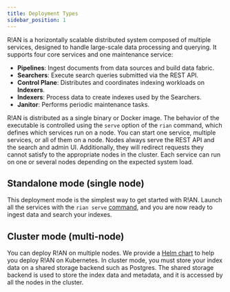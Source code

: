 ```yaml
---
title: Deployment Types
sidebar_position: 1
---
```


R!AN is a horizontally scalable distributed system composed of multiple services, designed to handle large-scale data processing and querying. It supports four core services and one maintenance service:

- **Pipelines**: Ingest documents from data sources and build data fabric.
- **Searchers**: Execute search queries submitted via the REST API.
- **Control Plane**: Distributes and coordinates indexing workloads on **Indexers**.
- **Indexers**: Process data to create indexes used by the Searchers.
- **Janitor**: Performs periodic maintenance tasks.

R!AN is distributed as a single binary or Docker image. The behavior of the executable is controlled using the `serve` option of the `rian` command, which defines which services run on a node. You can start one service, multiple services, or all of them on a node. Nodes always serve the REST API and the search and admin UI. Additionally, they will redirect requests they cannot satisfy to the appropriate nodes in the cluster. Each service can run on one or several nodes depending on the expected system load.

## Standalone mode (single node)

This deployment mode is the simplest way to get started with R!AN. Launch all the services with the `rian serve` [command](../reference/cli.md), and you are now ready to ingest data and search your indexes.

## Cluster mode (multi-node)

You can deploy R!AN on multiple nodes. We provide a [Helm chart](kubernetes.md) to help you deploy R!AN on Kubernetes. In cluster mode, you must store your index data on a shared storage backend such as Postgres. The shared storage backend is used to store the index data and metadata, and it is accessed by all the nodes in the cluster.




